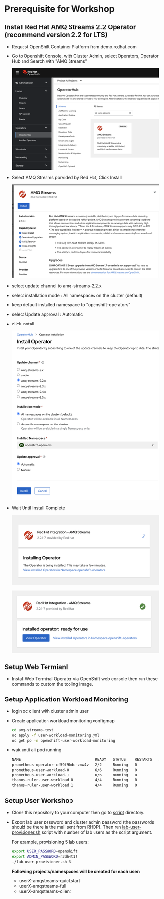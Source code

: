 # Prerequisite for Workshop

## Install Red Hat AMQ Streams 2.2 Operator (recommend version 2.2 for LTS)

- Request OpenShift Container Platform from demo.redhat.com 

- Go to Openshift Console, with Cluster Admin, select Operators, Operator Hub and Search with "AMQ Streams"
  
    ![](images/prereq-1.png)

- Select AMQ Streams porvided by Red Hat, Click Install

    ![](images/prereq-2.png)

- select update channel to amq-streams-2.2.x
- select installation mode : All namespaces on the cluster (default)
- keep default installed namespace to "openshift-operators"
- select Update approval : Automatic
- click install 

    ![](images/prereq-3.png)

- Wait Until Install Complete

    ![](images/prereq-4.png)

    ![](images/prereq-5.png)


## Setup Web Termianl

- Install Web Terminal Operator via OpenShift web console then run these commands to custom the tooling image.


## Setup Application Workload Monitoring

- login oc client with cluster admin user
- Create application workload monitoring configmap

    ```bash
    cd amq-streams-test
    oc apply -f user-workload-monitoring.yml
    oc get po -n openshift-user-workload-monitoring
    ```

- wait until all pod running

    ```bash
    NAME                                  READY   STATUS    RESTARTS   AGE
    prometheus-operator-cf59f9bdc-zmw4v   2/2     Running   0          3h16m
    prometheus-user-workload-0            6/6     Running   0          3h16m
    prometheus-user-workload-1            6/6     Running   0          3h16m
    thanos-ruler-user-workload-0          4/4     Running   0          3h16m
    thanos-ruler-user-workload-1          4/4     Running   0          3h16m
    ```

## Setup User Workshop

- Clone this repository to your computer then go to [script](script/) directory.

- Export lab user password and cluster admin password (the passwords should be there in the mail sent from RHDP). Then run [lab-user-provisioner.sh](script/lab-user-provisioner.sh) script with number of lab users as the script argument.

   For example, provisioning 5 lab users:

   ```sh
   export USER_PASSWORD=openshift
   export ADMIN_PASSWORD=r3dh4t1!
   ./lab-user-provisioner.sh 5
   ```

   **Following projects/namespaces will be created for each user:**
   * user*X*-amqstreams-quickstart
   * user*X*-amqstreams-full
   * user*X*-amqstreams-client